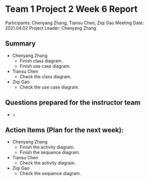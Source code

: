 # Team 1 Project 2 Week 6 Report
Participants:  Chenyang Zhang, Tiansu Chen, Ziqi Gao
Meeting Date:  2021.04.02
Project Leader:  Chenyang Zhang



## Summary
- Chenyang Zhang
  - Finish class diagram.
  - Finish use case diagram.
- Tiansu Chen
  - Check the class diagram.
- Ziqi Gao
  - Check the use case diagram.



## Questions prepared for the instructor team
- ~



## Action Items (Plan for the next week):
- Chenyang Zhang
  - Finish the activity diagram.
  - Finish the sequence diagram.
- Tiansu Chen
  - Check the activity diagram.
- Ziqi Gao
  - Check the sequence diagram.

